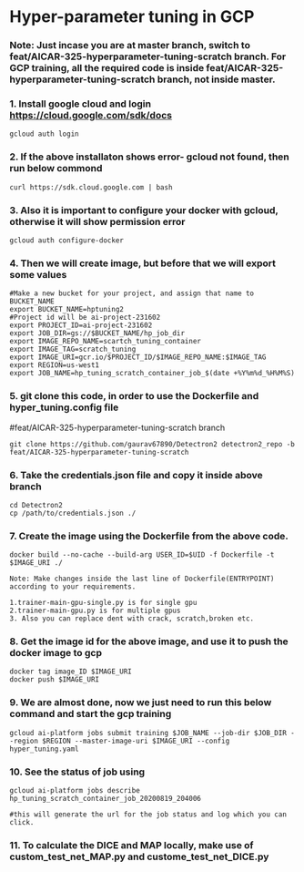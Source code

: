 # Hyper-parameter tuning in GCP

### Note: Just incase you are at master branch, switch to feat/AICAR-325-hyperparameter-tuning-scratch branch. For GCP training, all the required code is inside feat/AICAR-325-hyperparameter-tuning-scratch branch, not inside master.

### 1. Install google cloud and login https://cloud.google.com/sdk/docs
```
gcloud auth login
```

### 2. If the above installaton shows error- gcloud not found, then run below commond
```
curl https://sdk.cloud.google.com | bash
```

### 3. Also it is important to configure your docker with gcloud, otherwise it will show permission error
```
gcloud auth configure-docker
```

### 4. Then we will create image, but before that we will export some values

```
#Make a new bucket for your project, and assign that name to BUCKET_NAME
export BUCKET_NAME=hptuning2
#Project id will be ai-project-231602
export PROJECT_ID=ai-project-231602
export JOB_DIR=gs://$BUCKET_NAME/hp_job_dir
export IMAGE_REPO_NAME=scartch_tuning_container
export IMAGE_TAG=scratch_tuning
export IMAGE_URI=gcr.io/$PROJECT_ID/$IMAGE_REPO_NAME:$IMAGE_TAG
export REGION=us-west1
export JOB_NAME=hp_tuning_scratch_container_job_$(date +%Y%m%d_%H%M%S)

```

### 5. git clone this code, in order to use the Dockerfile and hyper_tuning.config file
#feat/AICAR-325-hyperparameter-tuning-scratch branch
```
git clone https://github.com/gaurav67890/Detectron2 detectron2_repo -b feat/AICAR-325-hyperparameter-tuning-scratch
```
### 6. Take the credentials.json file and copy it inside above branch 
```
cd Detectron2
cp /path/to/credentials.json ./
```

### 7. Create the image using the Dockerfile from the above code.
```
docker build --no-cache --build-arg USER_ID=$UID -f Dockerfile -t $IMAGE_URI ./

Note: Make changes inside the last line of Dockerfile(ENTRYPOINT) according to your requirements.

1.trainer-main-gpu-single.py is for single gpu
2.trainer-main-gpu.py is for multiple gpus
3. Also you can replace dent with crack, scratch,broken etc.
```

### 8. Get the image id for the above image, and use it to push the docker image to gcp
```
docker tag image_ID $IMAGE_URI
docker push $IMAGE_URI

```

### 9. We are almost done, now we just need to run this below command and start the gcp training
```
gcloud ai-platform jobs submit training $JOB_NAME --job-dir $JOB_DIR --region $REGION --master-image-uri $IMAGE_URI --config hyper_tuning.yaml
```
### 10. See the status of job using
```
gcloud ai-platform jobs describe hp_tuning_scratch_container_job_20200819_204006

#this will generate the url for the job status and log which you can click. 
```
### 11. To calculate the DICE and MAP locally, make use of custom_test_net_MAP.py and custome_test_net_DICE.py




